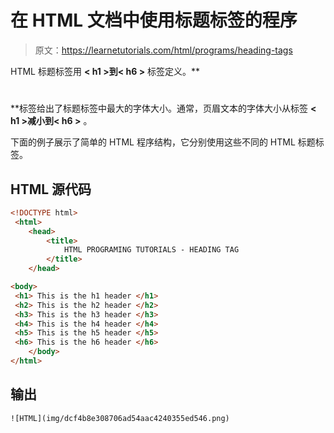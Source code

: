 # 在 HTML 文档中使用标题标签的程序

> 原文：<https://learnetutorials.com/html/programs/heading-tags>

HTML 标题标签用 **< h1 >到< h6 >** 标签定义。**<h1></h1>**标签给出了标题标签中最大的字体大小。通常，页眉文本的字体大小从标签 **< h1 >减小到< h6 >** 。

下面的例子展示了简单的 HTML 程序结构，它分别使用这些不同的 HTML 标题标签。

## HTML 源代码

```html
<!DOCTYPE html>
 <html>
    <head>
        <title>
            HTML PROGRAMING TUTORIALS - HEADING TAG
        </title>
    </head>

<body>
 <h1> This is the h1 header </h1>
 <h2> This is the h2 header </h2>
 <h3> This is the h3 header </h3>
 <h4> This is the h4 header </h4>
 <h5> This is the h5 header </h5>
 <h6> This is the h6 header </h6>
    </body>
</html> 

```

## 输出

```html
![HTML](img/dcf4b8e308706ad54aac4240355ed546.png)
```